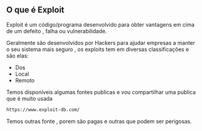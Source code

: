 ## O que é Exploit
Exploit é um código/programa desenvolvido para obter vantagens em cima de um defeito , falha ou vulnerabilidade.

Geralmente são desenvolvidos por Hackers para ajudar empresas a manter o seu sistema mais seguro , os exploits tem em diversas classificações e são elas:
- Dos
- Local
- Remoto

Temos disponíveis algumas fontes publicas e vou compartilhar uma publica que é muito usada
```sh
https://www.exploit-db.com/
```

Temos outras fonte , porem são pagas e outras que podem ser perigosas.

